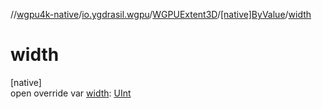 //[wgpu4k-native](../../../../index.md)/[io.ygdrasil.wgpu](../../index.md)/[WGPUExtent3D](../index.md)/[[native]ByValue](index.md)/[width](width.md)

# width

[native]\
open override var [width](width.md): [UInt](https://kotlinlang.org/api/core/kotlin-stdlib/kotlin/-u-int/index.html)
